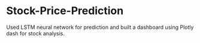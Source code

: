 # Stock-Price-Prediction
Used LSTM neural network for prediction and built a dashboard using Plotly dash for stock analysis.
